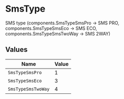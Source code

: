 # SmsType

SMS type (components.SmsTypeSmsPro -> SMS PRO, components.SmsTypeSmsEco -> SMS ECO, components.SmsTypeSmsTwoWay -> SMS 2WAY)


## Values

| Name               | Value              |
| ------------------ | ------------------ |
| `SmsTypeSmsPro`    | 1                  |
| `SmsTypeSmsEco`    | 3                  |
| `SmsTypeSmsTwoWay` | 4                  |